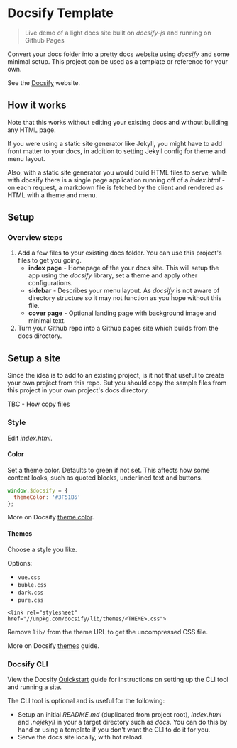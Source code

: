 # Docsify Template
> Live demo of a light docs site built on _docsify-js_ and running on Github Pages

Convert your docs folder into a pretty docs website using _docsify_ and some minimal setup. This project can be used as a template or reference for your own.

See the [Docsify](https://docsify.js.org/) website.


## How it works

Note that this works without editing your existing docs and without building any HTML page.

If you were using a static site generator like Jekyll, you might have to add front matter to your docs, in addition to setting Jekyll config for theme and menu layout.

Also, with a static site generator you would build HTML files to serve, while with docsify there is a single page application running off of a _index.html_ - on each request, a markdown file is fetched by the client and rendered as HTML with a theme and menu.

## Setup

### Overview steps

1. Add a few files to your existing docs folder. You can use this project's files to get you going.
    - **index page** - Homepage of the your docs site. This will setup the app using the _docsify_ library, set a theme and apply other configurations.
    - **sidebar** - Describes your menu layout. As _docsify_ is not aware of directory structure so it may not function as you hope without this file.
    - **cover page** - Optional landing page with background image and minimal text.
2. Turn your Github repo into a Github pages site which builds from the docs directory.

## Setup a site

Since the idea is to add to an existing project, is it not that useful to create your own project from this repo. But you should copy the sample files from this project in your own project's docs directory.

TBC - How copy files


### Style

Edit _index.html_.

#### Color

Set a theme color. Defaults to green if not set. This affects how some content looks, such as quoted blocks, underlined text and buttons.

```js
window.$docsify = {
  themeColor: '#3F51B5'
};
```

More on Docsify [theme color](https://docsify.js.org/#/configuration?id=themecolor).

#### Themes

Choose a style you like.

Options:

- `vue.css`
- `buble.css`
- `dark.css`
- `pure.css`

`<link rel="stylesheet" href="//unpkg.com/docsify/lib/themes/<THEME>.css">`

Remove `lib/` from the theme URL to get the uncompressed CSS file.

More on Docsify [themes](https://docsify.js.org/#/themes?id=themes) guide.


### Docsify CLI

View the Docsify [Quickstart](https://docsify.js.org/#/quickstart) guide for instructions on setting up the CLI tool and running a site.

The CLI tool is optional and is useful for the following:
- Setup an initial _README.md_ (duplicated from project root), _index.html_ and _.nojekyll_ in your a target directory such as _docs_. You can do this by hand or using a template if you don't want the CLI to do it for you.
- Serve the docs site locally, with hot reload.
